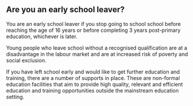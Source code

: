 ##  Are you an early school leaver?

You are an early school leaver if you stop going to school school before
reaching the age of 16 years or before completing 3 years post-primary
education, whichever is later.

Young people who leave school without a recognised qualification are at a
disadvantage in the labour market and are at increased risk of poverty and
social exclusion.

  
If you have left school early and would like to get further education and
training, there are a number of supports in place. These are non-formal
education facilities that aim to provide high quality, relevant and efficient
education and training opportunities outside the mainstream education setting.
